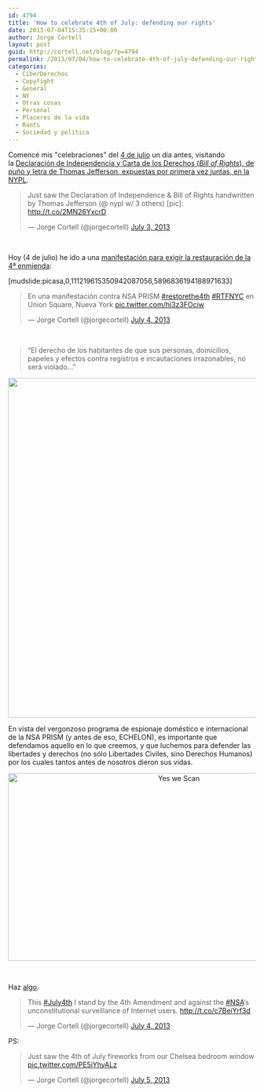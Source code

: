 ```yaml
---
id: 4794
title: 'How to celebrate 4th of July: defending our rights'
date: 2013-07-04T15:35:15+00:00
author: Jorge Cortell
layout: post
guid: http://cortell.net/blog/?p=4794
permalink: /2013/07/04/how-to-celebrate-4th-of-july-defending-our-rights/
categories:
  - CiberDerechos
  - Copyfight
  - General
  - NY
  - Otras cosas
  - Personal
  - Placeres de la vida
  - Rants
  - Sociedad y polí­tica
---
```

Comencé mis "celebraciones" del <a title="http://blog.visual.ly/independence-day-infographics/" href="http://blog.visual.ly/independence-day-infographics/" target="_blank">4 de julio</a> un día antes, visitando la <a title="http://www.nypl.org/events/exhibitions/foundations-freedom-declaration-independence-and-bill-rights" href="http://www.nypl.org/events/exhibitions/foundations-freedom-declaration-independence-and-bill-rights" target="_blank">Declaración de Independencia y Carta de los Derechos (<em>Bill of Rights</em>), de puño y letra de Thomas Jefferson, expuestas por primera vez juntas, en la NYPL</a>.

<blockquote class="twitter-tweet">
  <p>
    Just saw the Declaration of Independence & Bill of Rights handwritten by Thomas Jefferson (@ nypl w/ 3 others) [pic]: <a href="http://t.co/2MN26YxcrD">http://t.co/2MN26YxcrD</a>
  </p>
  
  <p>
    — Jorge Cortell (@jorgecortell) <a href="https://twitter.com/jorgecortell/statuses/352440584058839040">July 3, 2013</a>
  </p>
</blockquote>

&nbsp;

Hoy (4 de julio) he ido a una <a title="http://www.restorethefourth.net" href="http://www.restorethefourth.net" target="_blank">manifestación para exigir la restauración de la 4ª enmienda</a>:

[mudslide:picasa,0,111219615350942087056,5896836194188971633]

<blockquote class="twitter-tweet">
  <p>
    En una manifestación contra NSA PRISM <a href="https://twitter.com/search?q=%23restorethe4th&src=hash">#restorethe4th</a> <a href="https://twitter.com/search?q=%23RTFNYC&src=hash">#RTFNYC</a> en Union Square, Nueva York <a href="http://t.co/hj3z3FOciw">pic.twitter.com/hj3z3FOciw</a>
  </p>
  
  <p>
    — Jorge Cortell (@jorgecortell) <a href="https://twitter.com/jorgecortell/statuses/352828874868019200">July 4, 2013</a>
  </p>
</blockquote>

&nbsp;

> “El derecho de los habitantes de que sus personas, domicilios, papeles y efectos contra registros e incautaciones irrazonables, no será violado...”

<p style="text-align: center">
  <img class="aligncenter" alt="" src="http://25.media.tumblr.com/0f3204d8b8402e3382c3f827116e730f/tumblr_mon3pghEH91qh35ryo1_1280.jpg" width="512" height="692" />
</p>

En vista del vergonzoso programa de espionaje doméstico e internacional de la NSA PRISM (y antes de eso, ECHELON), es importante que defendamos aquello en lo que creemos, y que luchemos para defender las libertades y derechos (no sólo Libertades Civiles, sino Derechos Humanos) por los cuales tantos antes de nosotros dieron sus vidas.

<p style="text-align: center">
  <img class="aligncenter" alt="Yes we Scan" src="http://24.media.tumblr.com/1c6237791f050d341caed01579b61ee3/tumblr_momj9eniJ71rbyp66o1_1280.jpg" width="679" height="382" />
</p>

&nbsp;

Haz <a title="http://www.restorethefourth.net/resources/" href="http://www.restorethefourth.net/resources/" target="_blank">algo</a>.

<blockquote class="twitter-tweet">
  <p>
    This <a href="https://twitter.com/search?q=%23July4th&src=hash">#July4th</a> I stand by the 4th Amendment and against the <a href="https://twitter.com/search?q=%23NSA&src=hash">#NSA</a>‘s unconstitutional surveillance of Internet users. <a href="http://t.co/c7BeiYrf3d">http://t.co/c7BeiYrf3d</a>
  </p>
  
  <p>
    — Jorge Cortell (@jorgecortell) <a href="https://twitter.com/jorgecortell/statuses/352825551360229376">July 4, 2013</a>
  </p>
</blockquote>

PS:

<blockquote class="twitter-tweet">
  <p>
    Just saw the 4th of July fireworks from our Chelsea bedroom window <a href="http://t.co/PE5iYhyALz">pic.twitter.com/PE5iYhyALz</a>
  </p>
  
  <p>
    — Jorge Cortell (@jorgecortell) <a href="https://twitter.com/jorgecortell/statuses/352972757094498304">July 5, 2013</a>
  </p>
</blockquote>

&nbsp;